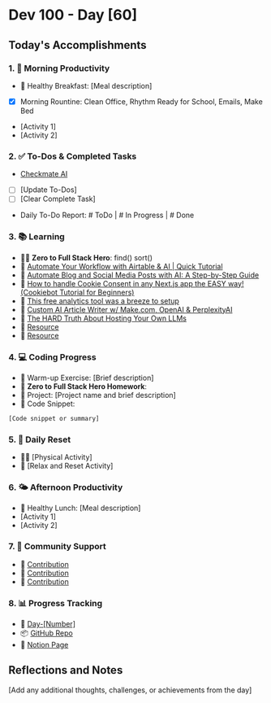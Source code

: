 # Dev 100 - Day [60]

## Today's Accomplishments

### 1. 🌅 Morning Productivity

- 🍳 Healthy Breakfast: [Meal description]
- [x] Morning Rountine: Clean Office, Rhythm Ready for School, Emails, Make Bed
- [Activity 1]
- [Activity 2]

### 2. ✅ To-Dos & Completed Tasks

- [Checkmate AI](https://checkmate-ai.vercel.app/)
- [ ] [Update To-Dos]
- [ ] [Clear Complete Task]
- Daily To-Do Report: # ToDo | # In Progress | # Done

### 3. 📚 Learning

- 🦸‍♂️ **Zero to Full Stack Hero**: find() sort()
- 🔗 [Automate Your Workflow with Airtable & AI | Quick Tutorial](https://www.youtube.com/shorts/KBvUEAXJI44)
- 🔗 [Automate Blog and Social Media Posts with AI: A Step-by-Step Guide](https://www.youtube.com/watch?v=vdoQwWG5V5E)
- 🔗 [How to handle Cookie Consent in any Next.js app the EASY way! (Cookiebot Tutorial for Beginners)](https://www.youtube.com/watch?v=P5rGGE2nBCg)
- 🔗 [This free analytics tool was a breeze to setup](https://www.youtube.com/watch?v=p1YnUobgngo)
- 🔗 [Custom AI Article Writer w/ Make.com, OpenAI & PerplexityAI](https://www.youtube.com/watch?v=JU83DxWdcok)
- 🔗 [The HARD Truth About Hosting Your Own LLMs](https://www.youtube.com/watch?v=EMuBqcO048E)
- 🔗 [Resource](URL)
- 🔗 [Resource](URL)

### 4. 💻 Coding Progress

- 🧠 Warm-up Exercise: [Brief description]
- 🏫 **Zero to Full Stack Hero Homework**:
- 🦺 Project: [Project name and brief description]
- 📝 Code Snippet:

```javascript
[Code snippet or summary]
```

### 5. 🔄 Daily Reset

- 🏋️‍♂️ [Physical Activity]
- 🧘 [Relax and Reset Activity]

### 6. 🌤️ Afternoon Productivity

- 🍱 Healthy Lunch: [Meal description]
- [Activity 1]
- [Activity 2]

### 7. 🤝 Community Support

- 🔗 [Contribution](URL)
- 🔗 [Contribution](URL)
- 🔗 [Contribution](URL)

### 8. 📊 Progress Tracking

- 🏫 [Day-[Number]](https://www.skool.com/universityofcode/dev-100-day-[Number])
- 📦 [GitHub Repo](https://github.com/Digitl-Alchemyst/dev100/blob/main/Day-[Number]/day[Number].md)
- 📄 [Notion Page](https://liberating-galley-48d.notion.site/Dev100-Coding-Lifestyle-Challenge-a85ec9fba3ce41f3b29d581a1a85d92b?pvs=4)

## Reflections and Notes

[Add any additional thoughts, challenges, or achievements from the day]
